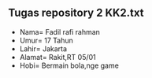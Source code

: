 ##  Tugas repository 2 KK2.txt
- Nama= Fadil rafi rahman
- Umur= 17 Tahun
- Lahir= Jakarta
- Alamat= Rakit,RT 05/01
- Hobi= Bermain bola,nge game
